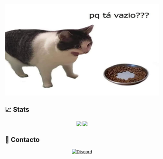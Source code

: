 <p align="center" >
  <img height ="300em" src="https://github.com/xAzke/xAzke/blob/main/assets/pqtavazio.png" />
</p>

## 📈 Stats
<p align="center">
  <img height="180em" src="https://github-readme-stats.vercel.app/api?username=xAzke&show_icons=true&hide_border=true&&count_private=true&include_all_commits=true&theme=synthwave" />
  <img height="180em" src="https://github-readme-streak-stats.herokuapp.com/?user=xAzke&hide_border=true&theme=synthwave" />
</p>


## 📜 Contacto
<p align="center" >
  <a href="https://discord.com/users/928486152464388106"> <img alt="Discord" src="https://img.shields.io/badge/Website-AzKe-blue?style=flat&logo=discord"></a>
</p>
